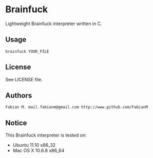 Brainfuck 
===========
Lightweight Brainfuck interpreter written in C.

## Usage
    brainfuck YOUR_FILE

## License
See LICENSE file.

## Authors
    Fabian M. mail.fabianm@gmail.com http://www.github.com/FabianM

## Notice
This Brainfuck interpreter is tested on:
* Ubuntu 11.10 x86_32
* Mac OS X 10.6.8 x86_64
